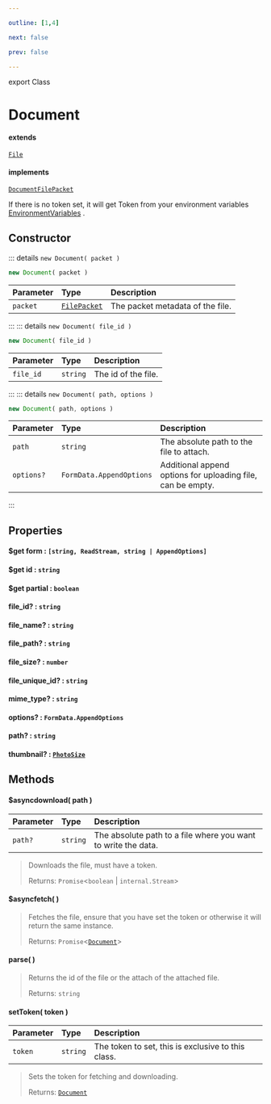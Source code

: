 ```yaml
---

outline: [1,4]

next: false

prev: false

---
```


export Class
# Document
#### extends
 [`File`](./File.md)
#### implements
 [`DocumentFilePacket`](../interfaces/DocumentFilePacket.md)

If there is no token set, it will get Token from your environment variables 
[EnvironmentVariables](../enumerations/EnvironmentVariables.md)
.

## Constructor
::: details `new Document( packet )`
 ```ts
 new Document( packet )
 ```

 | Parameter | Type | Description |
| :--- | :--- | :--- |
| `packet` | [`FilePacket`](../interfaces/FilePacket.md) | The packet metadata of the file. |
 :::
::: details `new Document( file_id )`
 ```ts
 new Document( file_id )
 ```

 | Parameter | Type | Description |
| :--- | :--- | :--- |
| `file_id` | `string` | The id of the file. |
 :::
::: details `new Document( path, options )`
 ```ts
 new Document( path, options )
 ```

 | Parameter | Type | Description |
| :--- | :--- | :--- |
| `path` | `string` | The absolute path to the file to attach. |
| `options?` | `FormData.AppendOptions` | Additional append options for uploading file, can be empty. |
 :::

## Properties

#### $get form : `[string, ReadStream, string | AppendOptions]`

#### $get id : `string`

#### $get partial : `boolean`

#### file_id? : `string`

#### file_name? : `string`

#### file_path? : `string`

#### file_size? : `number`

#### file_unique_id? : `string`

#### mime_type? : `string`

#### options? : `FormData.AppendOptions`

#### path? : `string`

#### thumbnail? : [`PhotoSize`](./PhotoSize.md)

## Methods

#### $asyncdownload( path )
| Parameter | Type | Description |
| :--- | :--- | :--- |
| `path?` | `string` | The absolute path to a file where you want to write the data. |
> Downloads the file, must have a token.
> 
> Returns: `Promise`<`boolean` \| `internal.Stream`>

#### $asyncfetch( )

> Fetches the file, ensure that you have set the token or otherwise it will return the same instance.
> 
> Returns: `Promise`<[`Document`](./Document.md)>

#### parse( )

> Returns the id of the file or the attach of the attached file.
> 
> Returns: `string`

#### setToken( token )
| Parameter | Type | Description |
| :--- | :--- | :--- |
| `token` | `string` | The token to set, this is exclusive to this class. |
> Sets the token for fetching and downloading.
> 
> Returns: [`Document`](./Document.md)
